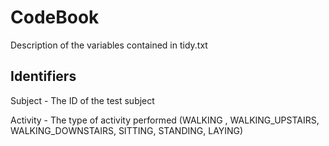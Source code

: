 # CodeBook
Description of the variables contained in tidy.txt

## Identifiers
Subject - The ID of the test subject

Activity - The type of activity performed (WALKING , WALKING_UPSTAIRS, WALKING_DOWNSTAIRS, SITTING, STANDING, LAYING)
